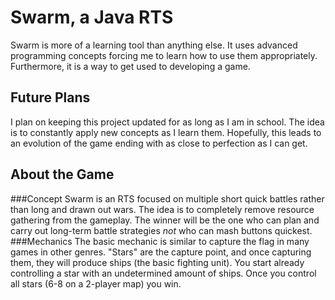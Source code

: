 Swarm, a Java RTS
=================

Swarm is more of a learning tool than anything else.
It uses advanced programming concepts forcing me to learn how to use them appropriately.
Furthermore, it is a way to get used to developing a game.

Future Plans
------------
I plan on keeping this project updated for as long as I am in school.
The idea is to constantly apply new concepts as I learn them.
Hopefully, this leads to an evolution of the game ending with as close to perfection as I can get.

About the Game
--------------
###Concept
Swarm is an RTS focused on multiple short quick battles rather than long and drawn out wars.
The idea is to completely remove resource gathering from the gameplay.
The winner will be the one who can plan and carry out long-term battle strategies _not_ who can mash buttons quickest.
###Mechanics
The basic mechanic is similar to capture the flag in many games in other genres.
"Stars" are the capture point, and once capturing them, they will produce ships (the basic fighting unit).
You start already controlling a star with an undetermined amount of ships.
Once you control all stars (6-8 on a 2-player map) you win.